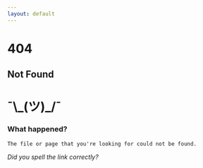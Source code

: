 ```yaml
---
layout: default
---
```


<style media="screen">
  h2 {
    margin-bottom: 0;
  }

  /* Override default wrapper to center error message */
  .wrapper {
    text-align: center;
  }
</style>

# 404

##  Not Found

# ¯\\_(ツ)\_/¯

###  What happened?
`The file or page that you're looking for could not be found.`

_Did you spell the link correctly?_